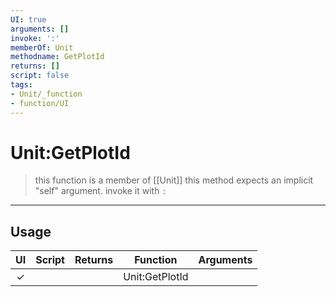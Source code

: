 ```yaml
---
UI: true
arguments: []
invoke: ':'
memberOf: Unit
methodname: GetPlotId
returns: []
script: false
tags:
- Unit/_function
- function/UI
---
```

# Unit:GetPlotId
> this function is a member of [[Unit]]
> this method expects an implicit "self" argument. invoke it with `:`
-----
## Usage
|  UI | Script | Returns | Function | Arguments |
|:---:|:------:|-------:|:--------:|:---------|
|✓| ||Unit:GetPlotId||
